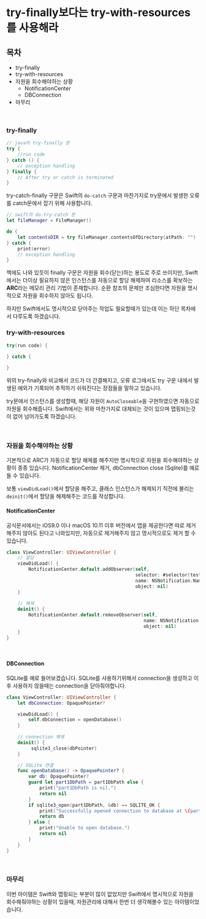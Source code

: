 # try-finally보다는 try-with-resources를 사용해라

## 목차
- try-finally
- try-with-resources
- 자원을 회수해야하는 상황
    - NotificationCenter
    - DBConnection
- 마무리

<br>

### try-finally
```java
// java의 try-finally 문
try {
    //run code
} catch () {
    // exception handling
} finally {
    // After try or catch is terminated
}
```

try-catch-finally 구문은 Swift의 ```do-catch``` 구문과 마찬가지로 try문에서 발생한 오류를 catch문에서 잡기 위해 사용합니다.

```swift
// swift의 do-try-catch 문
let fileManager = FileManager()

do {
    let contentsDIR = try fileManager.contentsOfDirectory(atPath: "")
} catch {
    print(error)
    // exception handling
}
```

책에도 나와 있듯이 finally 구문은 자원을 회수(닫는)하는 용도로 주로 쓰이지만, Swift에서는 더이상 필요하지 않은 인스턴스를 자동으로 할당 해제하여 리소스를 확보하는 **ARC**라는 메모리 관리 기법이 존재합니다. 순환 참조의 문제만 조심한다면 자원을 명시적으로 자원을 회수하지 않아도 됩니다.

하지만 Swift에서도 명시적으로 닫아주는 작업도 필요할때가 있는데 이는 하단 목차에서 다루도록 하겠습니다.
<br>

### try-with-resources

```java
try(run code) {
    
} catch {

}
```
위의 try-finally와 비교해서 코드가 더 간결해지고, 오류 로그에서도 try 구문 내에서 발생된 예외가 기록되어 추적하기 쉬워진다는 장점들을 말하고 있습니다.

try문에서 인스턴스를 생성할때, 해당 자원이 `AutoCloseable`을 구현하였으면 자동으로 자원을 회수해줍니다. Swift에서는 위와 마찬가지로 대체되는 것이 있으며 맵핑되는것이 없어 넘어가도록 하겠습니다.

<br>

### 자원을 회수해야하는 상황
기본적으로 ARC가 자동으로 할당 해제를 해주지만 명시적으로 자원을 회수해야하는 상황이 종종 있습니다. NotificationCenter 제거, dbConnection close (Sqlite)를 예로 들 수 있습니다.

보통 `viewDidLoad()`에서 할당을 해주고, 클래스 인스턴스가 해제되기 직전에 불리는 `deinit()`에서 할당을 해제해주는 코드를 작성합니다.

#### NotificationCenter
공식문서에서는 iOS9.0 이나  macOS 10.11 이후 버전에서 앱을 제공한다면 따로 제거해주지 않아도 된다고 나와있지만, 자동으로 제거해주지 않고 명시적으로도 제거 할 수 있습니다.

```Swift
class ViewController: UIViewController {
    // 할당
    viewDidLoad() {
        NotificationCenter.default.addObserver(self, 
                                               selector: #selector(testFunc), 
                                               name: NSNotification.Name(rawValue: "testButton"),
                                               object: nil)
    }
    
    // 해제
    deinit() {
        NotificationCenter.default.removeObserver(self,
                                                  name: NSNotification.Name(rawValue: "testButton"),
                                                  object: nil) 
    }
}

```
<br>

#### DBConnection
SQLite를 예로 들어보겠습니다. SQLite를 사용하기위해서 connection을 생성하고 이후 사용하지 않을때는 connection을 닫아줘야합니다.

```Swift
class ViewController: UIViewController {
    let dbConnection: OpaquePointer?

    viewDidLoad() {
        self.dbConnection = openDatabase()
    }
    
    // connection 해제
    deinit() {
         sqlite3_close(dbPointer)
    }

    // SQLite 연결
    func openDatabase() -> OpaquePointer? {
        var db: OpaquePointer?
        guard let part1DbPath = part1DbPath else {
            print("part1DbPath is nil.")
            return nil
        }
        if sqlite3_open(part1DbPath, &db) == SQLITE_OK {
            print("Successfully opened connection to database at \(part1DbPath)")
            return db
        } else {
            print("Unable to open database.")
            return nil
        }
    }
}

```

<br>

### 마무리

이번 아이템은 Swift와 맵핑되는 부분이 많이 없었지만 Swift에서 명시적으로 자원을 회수해줘야하는 상황이 있을때, 자원관리에 대해서 한번 더 생각해볼수 있는 아이템이었습니다.
